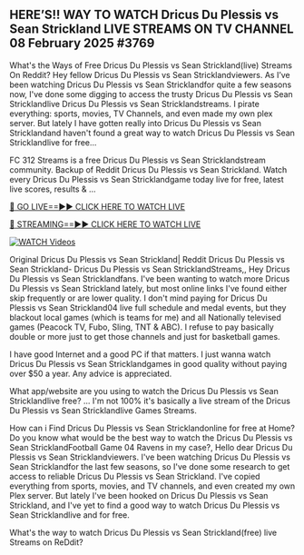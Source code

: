 ## HERE’S!! WAY TO WATCH Dricus Du Plessis vs Sean Strickland LIVE STREAMS ON TV CHANNEL 08 February 2025 #3769

What's the Ways of Free Dricus Du Plessis vs Sean Strickland(live) Streams On Reddit? Hey fellow Dricus Du Plessis vs Sean Stricklandviewers. As I’ve been watching Dricus Du Plessis vs Sean Stricklandfor quite a few seasons now, I've done some digging to access the trusty Dricus Du Plessis vs Sean Stricklandlive Dricus Du Plessis vs Sean Stricklandstreams. I pirate everything: sports, movies, TV Channels, and even made my own plex server. But lately I have gotten really into Dricus Du Plessis vs Sean Stricklandand haven't found a great way to watch Dricus Du Plessis vs Sean Stricklandlive for free...

FC 312 Streams is a free Dricus Du Plessis vs Sean Stricklandstream community. Backup of Reddit Dricus Du Plessis vs Sean Strickland. Watch every Dricus Du Plessis vs Sean Stricklandgame today live for free, latest live scores, results & ...

[🔴 GO LIVE==►► CLICK HERE TO WATCH LIVE](https://streamespn.org/ufc-312-du-plessis-vs-strickland-2-live/?md)

[🔴 STREAMING==►► CLICK HERE TO WATCH LIVE](https://streamespn.org/ufc-312-du-plessis-vs-strickland-2-live/?md)

[![WATCH Videos](https://i.imgur.com/dJHk4Zq.gif)](https://streamespn.org/ufc-312-du-plessis-vs-strickland-2-live/?md)

Original Dricus Du Plessis vs Sean Strickland| Reddit Dricus Du Plessis vs Sean Strickland- Dricus Du Plessis vs Sean StricklandStreams,, Hey Dricus Du Plessis vs Sean Stricklandfans. I've been wanting to watch more Dricus Du Plessis vs Sean Strickland lately, but most online links I've found either skip frequently or are lower quality. I don't mind paying for Dricus Du Plessis vs Sean Strickland04 live full schedule and medal events, but they blackout local games (which is teams for me) and all Nationally televised games (Peacock TV, Fubo, Sling, TNT & ABC). I refuse to pay basically double or more just to get those channels and just for basketball games.

I have good Internet and a good PC if that matters. I just wanna watch Dricus Du Plessis vs Sean Stricklandgames in good quality without paying over $50 a year. Any advice is appreciated.

What app/website are you using to watch the Dricus Du Plessis vs Sean Stricklandlive free? ... I'm not 100% it's basically a live stream of the Dricus Du Plessis vs Sean Stricklandlive Games Streams.

How can i Find Dricus Du Plessis vs Sean Stricklandonline for free at Home? Do you know what would be the best way to watch the Dricus Du Plessis vs Sean StricklandFootball Game 04 Ravens in my case?, Hello dear Dricus Du Plessis vs Sean Stricklandviewers. I've been watching Dricus Du Plessis vs Sean Stricklandfor the last few seasons, so I've done some research to get access to reliable Dricus Du Plessis vs Sean Strickland. I've copied everything from sports, movies, and TV channels, and even created my own Plex server. But lately I've been hooked on Dricus Du Plessis vs Sean Strickland, and I've yet to find a good way to watch Dricus Du Plessis vs Sean Stricklandlive and for free.

What's the way to watch Dricus Du Plessis vs Sean Strickland(free) live Streams on ReDdit?